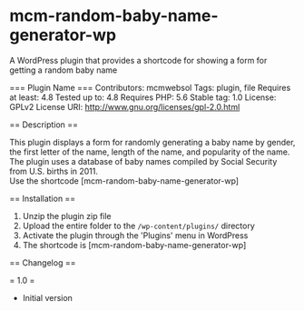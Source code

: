 # mcm-random-baby-name-generator-wp
A WordPress plugin that provides a shortcode for showing a form for getting a random baby name

=== Plugin Name ===
Contributors: mcmwebsol
Tags: plugin, file
Requires at least: 4.8
Tested up to: 4.8
Requires PHP: 5.6
Stable tag: 1.0
License: GPLv2
License URI: http://www.gnu.org/licenses/gpl-2.0.html


== Description ==

This plugin displays a form for randomly generating a baby name by gender, the first letter of the name, length of the name, and popularity of the name. 
The plugin uses a database of baby names compiled by Social Security from U.S. births in 2011.  
Use the shortcode [mcm-random-baby-name-generator-wp] 



== Installation ==

1. Unzip the plugin zip file
2. Upload the entire folder to the `/wp-content/plugins/` directory
3. Activate the plugin through the 'Plugins' menu in WordPress
4. The shortcode is [mcm-random-baby-name-generator-wp] 


== Changelog ==

= 1.0 =
* Initial version
